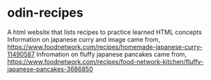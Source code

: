 # odin-recipes
A html website that lists recipes to practice learned HTML concepts
Information on japanese curry and image came from, https://www.foodnetwork.com/recipes/homemade-japanese-curry-11490587
Infromation on fluffy japanese pancakes came from, https://www.foodnetwork.com/recipes/food-network-kitchen/fluffy-japanese-pancakes-3686850